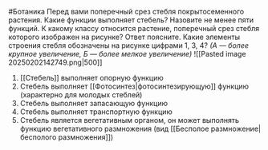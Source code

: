 #Ботаника 
Перед вами поперечный срез стебля покрытосеменного растения. Какие
функции выполняет стебель? Назовите не менее пяти функций. К какому классу относится растение, поперечный срез стебля которого изображен на рисунке? Ответ поясните. Какие элементы строения стебля обозначены на рисунке цифрами 1, 3, 4?
*(А — более крупное увеличение, Б — более мелкое увеличение)*
![[Pasted image 20250202142749.png|500]]
1. [[Стебель]] выполняет опорную функцию 
2. Стебель выполняет [[Фотосинтез|фотосинтезирующую]] функцию (характерно для молодых стеблей)
3. Стебель выполняет запасающую функцию 
4. Стебель выполняет транспортную функцию
5. Стебель является вегетативным органом, он может выполнять функцию вегетативного размножения (вид [[Бесполое размножение|бесполого размножения]])
